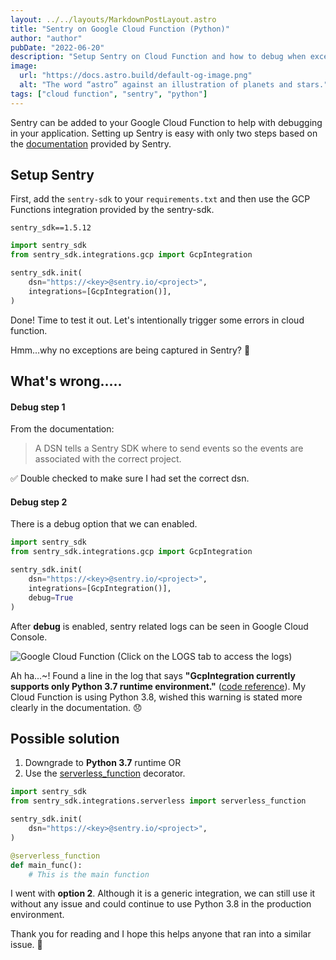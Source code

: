 ```yaml
---
layout: ../../layouts/MarkdownPostLayout.astro
title: "Sentry on Google Cloud Function (Python)"
author: "author"
pubDate: "2022-06-20"
description: "Setup Sentry on Cloud Function and how to debug when exceptions are not captured on Sentry."
image:
  url: "https://docs.astro.build/default-og-image.png"
  alt: "The word “astro” against an illustration of planets and stars."
tags: ["cloud function", "sentry", "python"]
---
```


Sentry can be added to your Google Cloud Function to help with debugging in your application. Setting up Sentry is easy with only two steps based on the [documentation](https://sentry.io/for/google-cloud-functions/) provided by Sentry.

## Setup Sentry

First, add the `sentry-sdk` to your `requirements.txt` and then use the GCP Functions integration provided by the sentry-sdk.

```
sentry_sdk==1.5.12
```

```python
import sentry_sdk
from sentry_sdk.integrations.gcp import GcpIntegration

sentry_sdk.init(
    dsn="https://<key>@sentry.io/<project>",
    integrations=[GcpIntegration()],
)
```

Done! Time to test it out. Let's intentionally trigger some errors in cloud function.

Hmm...why no exceptions are being captured in Sentry? 🤔

## What's wrong.....

#### Debug step 1

From the documentation:

> A DSN tells a Sentry SDK where to send events so the events are associated with the correct project.

✅ Double checked to make sure I had set the correct dsn.

#### Debug step 2

There is a debug option that we can enabled.

```python
import sentry_sdk
from sentry_sdk.integrations.gcp import GcpIntegration

sentry_sdk.init(
    dsn="https://<key>@sentry.io/<project>",
    integrations=[GcpIntegration()],
    debug=True
)
```

After **debug** is enabled, sentry related logs can be seen in Google Cloud Console.

![Google Cloud Function (Click on the LOGS tab to access the logs)](/images/m0vrw2p4wzh003q7qqvw686l3ghz.png)

Ah ha...~! Found a line in the log that says **"GcpIntegration currently supports only Python 3.7 runtime environment."** ([code reference](https://github.com/getsentry/sentry-python/blob/master/sentry_sdk/integrations/gcp.py#L132-L134)). My Cloud Function is using Python 3.8, wished this warning is stated more clearly in the documentation. 😞

## Possible solution

1. Downgrade to **Python 3.7** runtime OR
2. Use the [serverless_function](https://docs.sentry.io/platforms/python/guides/serverless/) decorator.

```python
import sentry_sdk
from sentry_sdk.integrations.serverless import serverless_function

sentry_sdk.init(
    dsn="https://<key>@sentry.io/<project>",
)

@serverless_function
def main_func():
    # This is the main function
```

I went with **option 2**. Although it is a generic integration, we can still use it without any issue and could continue to use Python 3.8 in the production environment.

Thank you for reading and I hope this helps anyone that ran into a similar issue. 👋
